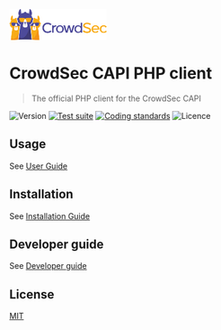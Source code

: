 ![CrowdSec Logo](https://raw.githubusercontent.com/crowdsecurity/php-capi-client/main/docs/images/logo_crowdsec.png)

# CrowdSec CAPI PHP client

> The official PHP client for the CrowdSec CAPI

![Version](https://img.shields.io/github/v/release/crowdsecurity/php-capi-client?include_prereleases)
[![Test suite](https://github.com/crowdsecurity/php-capi-client/actions/workflows/unit-and-integration-test.yml/badge.svg)](https://github.com/crowdsecurity/php-capi-client/actions/workflows/unit-and-integration-test.yml)
[![Coding standards](https://github.com/crowdsecurity/php-capi-client/actions/workflows/coding-standards.yml/badge.svg)](https://github.com/crowdsecurity/php-capi-client/actions/workflows/coding-standards.yml)
![Licence](https://img.shields.io/github/license/crowdsecurity/php-capi-client)


## Usage

See [User Guide](https://github.com/crowdsecurity/php-capi-client/blob/main/docs/USER_GUIDE.md)

## Installation

See [Installation Guide](https://github.com/crowdsecurity/php-capi-client/blob/main/docs/INSTALLATION_GUIDE.md)

## Developer guide

See [Developer guide](https://github.com/crowdsecurity/php-capi-client/blob/main/docs/DEVELOPER.md)


## License

[MIT](https://github.com/crowdsecurity/php-capi-client/blob/main/LICENSE)
